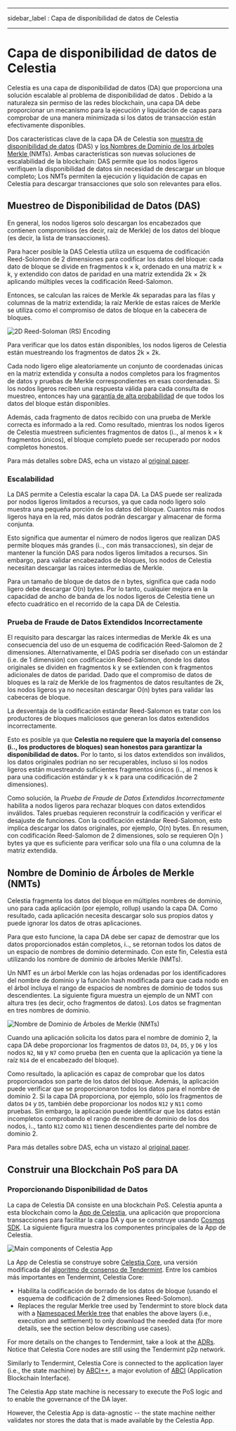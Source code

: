 - - -
sidebar_label : Capa de disponibilidad de datos de Celestia
- - -

# Capa de disponibilidad de datos de Celestia

Celestia es una capa de disponibilidad de datos (DA) que proporciona una solución escalable al problema de disponibilidad de datos [](https://coinmarketcap.com/alexandria/article/what-is-data-availability). Debido a la naturaleza sin permiso de las redes blockchain, una capa DA debe proporcionar un mecanismo para la ejecución y liquidación de capas para comprobar de una manera minimizada si los datos de transacción están efectivamente disponibles.

Dos características clave de la capa DA de Celestia son [muestra de disponibilidad de datos](https://blog.celestia.org/celestia-mvp-release-data-availability-sampling-light-clients/) (DAS) y [los Nombres de Dominio de los árboles Merkle ](https://github.com/celestiaorg/nmt) (NMTs). Ambas características son nuevas soluciones de escalabilidad de la blockchain: DAS permite que los nodos ligeros verifiquen la disponibilidad de datos sin necesidad de descargar un bloque completo; Los NMTs permiten la ejecución y liquidación de capas en Celestia para descargar transacciones que solo son relevantes para ellos.

## Muestreo de Disponibilidad de Datos (DAS)

En general, los nodos ligeros solo descargan los encabezados que contienen compromisos (es decir, raíz de Merkle) de los datos del bloque (es decir, la lista de transacciones).

Para hacer posible la DAS Celestia utiliza un esquema de codificación Reed-Solomon de 2 dimensiones para codificar los datos del bloque: cada dato de bloque se divide en fragmentos k × k, ordenado en una matriz k × k, y extendido con datos de paridad en una matriz extendida 2k × 2k aplicando múltiples veces la codificación Reed-Salomon.

Entonces, se calculan las raíces de Merkle 4k separadas para las filas y columnas de la matriz extendida; la raíz Merkle de estas raíces de Merkle se utiliza como el compromiso de datos de bloque en la cabecera de bloques.

![2D Reed-Soloman (RS) Encoding](/img/concepts/reed-solomon-encoding.png)

Para verificar que los datos están disponibles, los nodos ligeros de Celestia están muestreando los fragmentos de datos 2k × 2k.

Cada nodo ligero elige aleatoriamente un conjunto de coordenadas únicas en la matriz extendida y consulta a nodos completos para los fragmentos de datos y pruebas de Merkle correspondientes en esas coordenadas. Si los nodos ligeros reciben una respuesta válida para cada consulta de muestreo, entonces hay una [garantía de alta probabilidad](https://github.com/celestiaorg/celestia-node/issues/805#issuecomment-1150081075) de que todos los datos del bloque están disponibles.

Además, cada fragmento de datos recibido con una prueba de Merkle correcta es informado a la red. Como resultado, mientras los nodos ligeros de Celestia muestreen suficientes fragmentos de datos (i.., al menos k × k fragmentos únicos), el bloque completo puede ser recuperado por nodos completos honestos.

Para más detalles sobre DAS, echa un vistazo al [original paper](https://arxiv.org/abs/1809.09044).

### Escalabilidad

La DAS permite a Celestia escalar la capa DA. La DAS puede ser realizada por nodos ligeros limitados a recursos, ya que cada nodo ligero solo muestra una pequeña porción de los datos del bloque. Cuantos más nodos ligeros haya en la red, más datos podrán descargar y almacenar de forma conjunta.

Esto significa que aumentar el número de nodos ligeros que realizan DAS permite bloques más grandes (i.., con más transacciones), sin dejar de mantener la función DAS para nodos ligeros limitados a recursos. Sin embargo, para validar encabezados de bloques, los nodos de Celestia necesitan descargar las raíces intermedias de Merkle.

Para un tamaño de bloque de datos de n bytes, significa que cada nodo ligero debe descargar O(n) bytes. Por lo tanto, cualquier mejora en la capacidad de ancho de banda de los nodos ligeros de Celestia tiene un efecto cuadrático en el recorrido de la capa DA de Celestia.

### Prueba de Fraude de Datos Extendidos Incorrectamente

El requisito para descargar las raíces intermedias de Merkle 4k es una consecuencia del uso de un esquema de codificación Reed-Salomon de 2 dimensiones. Alternativamente, el DAS podría ser diseñado con un estándar (i.e. de 1 dimensión) con codificación Reed-Salomon, donde los datos originales se dividen en fragmentos k y se extienden con k fragmentos adicionales de datos de paridad. Dado que el compromiso de datos de bloques es la raíz de Merkle de los fragmentos de datos resultantes de 2k, los nodos ligeros ya no necesitan descargar O(n) bytes para validar las cabeceras de bloque.

La desventaja de la codificación estándar Reed-Salomon es tratar con los productores de bloques maliciosos que generan los datos extendidos incorrectamente.

Esto es posible ya que __Celestia no requiere que la mayoría del consenso (i.., los productores de bloques) sean honestos para garantizar la disponibilidad de datos.__ Por lo tanto, si los datos extendidos son inválidos, los datos originales podrían no ser recuperables, incluso si los nodos ligeros están muestreando suficientes fragmentos únicos (i.., al menos k para una codificación estándar y k × k para una codificación de 2 dimensiones).

Como solución, la _Prueba de Fraude de Datos Extendidos Incorrectamente_ habilita a nodos ligeros para rechazar bloques con datos extendidos inválidos. Tales pruebas requieren reconstruir la codificación y verificar el desajuste de funciones. Con la codificación estándar Reed-Salomon, esto implica descargar los datos originales, por ejemplo, O(n) bytes. En resumen, con codificación Reed-Salomon de 2 dimensiones, solo se requieren O(n ) bytes ya que es suficiente para verificar solo una fila o una columna de la matriz extendida.

## Nombre de Dominio de Árboles de Merkle (NMTs)

Celestia fragmenta los datos del bloque en múltiples nombres de dominio, uno para cada aplicación (por ejemplo, rollup) usando la capa DA. Como resultado, cada aplicación necesita descargar solo sus propios datos y puede ignorar los datos de otras aplicaciones.

Para que esto funcione, la capa DA debe ser capaz de demostrar que los datos proporcionados están completos, i.., se retornan todos los datos de un espacio de nombres de dominio determinado. Con este fin, Celestia está utilizando los nombre de dominio de árboles Merkle (NMTs).

Un NMT es un árbol Merkle con las hojas ordenadas por los identificadores del nombre de dominio y la función hash modificada para que cada nodo en el árbol incluya el rango de espacios de nombres de dominio de todos sus descendientes. La siguiente figura muestra un ejemplo de un NMT con altura tres (es decir, ocho fragmentos de datos). Los datos se fragmentan en tres nombres de dominio.

![Nombre de Dominio de Árboles de Merkle (NMTs)](/img/concepts/nmt.png)

Cuando una aplicación solicita los datos para el nombre de dominio 2, la capa DA debe proporcionar los fragmentos de datos `D3`, `D4`, `D5`, y `D6` y los nodos `N2`, `N8` y `N7` como prueba (ten en cuenta que la aplicación ya tiene la raíz `N14` de el encabezado del bloque).

Como resultado, la aplicación es capaz de comprobar que los datos proporcionados son parte de los datos del bloque. Además, la aplicación puede verificar que se proporcionaron todos los datos para el nombre de dominio 2. Si la capa DA proporciona, por ejemplo, sólo los fragmentos de datos `D4` y `D5`, también debe proporcionar los nodos `N12` y `N11` como pruebas. Sin embargo, la aplicación puede identificar que los datos están incompletos comprobando el rango de nombre de dominio de los dos nodos, i.., tanto `N12` como `N11` tienen descendientes parte del nombre de dominio 2.

Para más detalles sobre DAS, echa un vistazo al [original paper](https://arxiv.org/abs/1905.09274).

## Construir una Blockchain PoS para DA

### Proporcionando Disponibilidad de Datos

La capa de Celestia DA consiste en una blockchain PoS. Celestia apunta a esta blockchain como la [App de Celestia](https://github.com/celestiaorg/celestia-app), una aplicación que proporciona transacciones para facilitar la capa DA y que se construye usando [Cosmos SDK](https://docs.cosmos.network/v0.44/). La siguiente figura muestra los componentes principales de la App de Celestia.

![Main components of Celestia App](/img/concepts/celestia-app.png)

La App de Celestia se construye sobre [Celestia Core](https://github.com/celestiaorg/celestia-core), una versión modificada del [algoritmo de consenso de Tendermint](https://arxiv.org/abs/1807.04938). Entre los cambios más importantes en Tendermint, Celestia Core:

- Habilita la codificación de borrado de los datos de bloque (usando el esquema de codificación de 2 dimensiones Reed-Solomon).
- Replaces the regular Merkle tree used by Tendermint to store block data with a [Namespaced Merkle tree](https://github.com/celestiaorg/nmt) that enables the above layers (i.e., execution and settlement) to only download the needed data (for more details, see the section below describing use cases).

For more details on the changes to Tendermint, take a look at the [ADRs](https://github.com/celestiaorg/celestia-core/tree/v0.34.x-celestia/docs/celestia-architecture). Notice that Celestia Core nodes are still using the Tendermint p2p network.

Similarly to Tendermint, Celestia Core is connected to the application layer (i.e., the state machine) by [ABCI++](https://github.com/tendermint/tendermint/tree/master/spec/abci%2B%2B), a major evolution of [ABCI](https://github.com/tendermint/tendermint/tree/master/spec/abci) (Application Blockchain Interface).

The Celestia App state machine is necessary to execute the PoS logic and to enable the governance of the DA layer.

However, the Celestia App is data-agnostic -- the state machine neither validates nor stores the data that is made available by the Celestia App.

